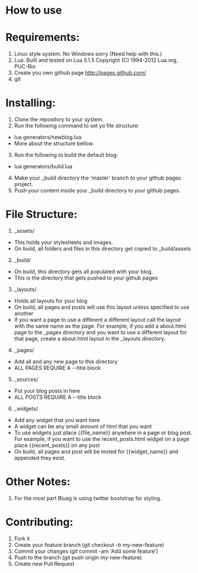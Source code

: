 # How to use

# Requirements:
1. Linux style system. No Windows sorry (Need help with this.)
2. Lua. Built and tested on Lua 5.1.5  Copyright (C) 1994-2012 Lua.org, PUC-Rio
3. Create you own github page http://pages.github.com/
4. git

# Installing:
1. Clone the repository to your system.
2. Run the following command to set yo file structure: 
  - lua generators/newblog.lua
  - More about the structure bellow.
3. Run the following to build the default blog:
  - lua generators/build.lua
4. Make your _build directory the 'master' branch to your github pages project.
4. Push your content inside your _build directory to your github pages.

# File Structure:
1. _assets/
  - This holds your stylesheets and images.
  - On build, all folders and files in this directory get copied to _build/assets

2. _build/
  - On build, this directory gets all populated with your blog.
  - This is the directory that gets pushed to your github pages

3. _layouts/
  - Holds all layouts for your blog
  - On build, all pages and posts will use this layout unless specified to use another
  - If you want a page to use a different a different layout call the layout with the same name as the page.
    For example, if you add a about.html page to the _pages directory and you want to use a different layout for that page, create
    a about.html layout in the _layouts directory.

4. _pages/
  - Add all and any new page to this directory
  - ALL PAGES REQUIRE A --title block

5. _sources/
  - Put your blog posts in here
  - ALL POSTS REQUIRE A --title block

6. _widgets/
  - Add any widget that you want here
  - A widget can be any small amount of html that you want
  - To use widgets just place {{file_name}} anywhere in a page or blog post.
    For example, if you want to use the recent_posts.html widget on a page place {{recent_posts}} on any post
  - On build, all pages and post will be tested for {{widget_name}} and appended they exist.

# Other Notes:
1. For the most part Bluag is using twitter bootstrap for styling.

# Contributing:
1. Fork it
2. Create your feature branch (git checkout -b my-new-feature)
3. Commit your changes (git commit -am 'Add some feature')
4. Push to the branch (git push origin my-new-feature)
5. Create new Pull Request



